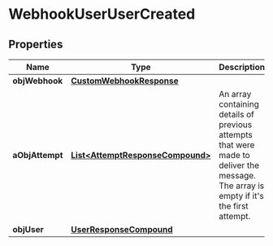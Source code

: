 

# WebhookUserUserCreated

## Properties

Name | Type | Description | Notes
------------ | ------------- | ------------- | -------------
**objWebhook** | [**CustomWebhookResponse**](CustomWebhookResponse.md) |  | 
**aObjAttempt** | [**List&lt;AttemptResponseCompound&gt;**](AttemptResponseCompound.md) | An array containing details of previous attempts that were made to deliver the message. The array is empty if it&#39;s the first attempt. | 
**objUser** | [**UserResponseCompound**](UserResponseCompound.md) |  | 




